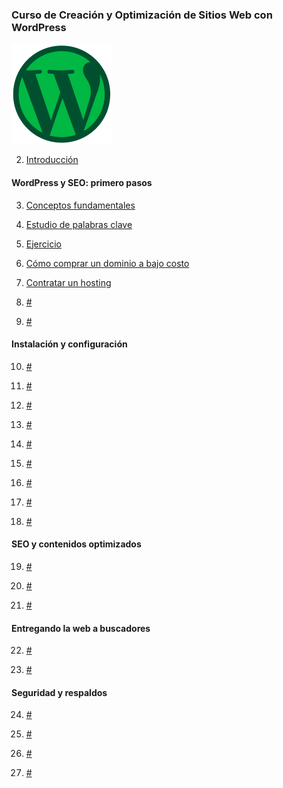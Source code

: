 ### Curso de Creación y Optimización de Sitios Web con WordPress

![](https://raw.githubusercontent.com/lorecarreno/Curso_de_Creacion_y_Optimizacion_de_Sitios_Web_con_WordPress/main/img/badge-wordpress-0baaf46b-cb21-4c6b-bb95-3e944d55c3e9.webp)

2. [Introducción](https://github.com/lorecarreno/Curso_de_Creacion_y_Optimizacion_de_Sitios_Web_con_WordPress/blob/main/2.%20Introduccion.md)

#### WordPress y SEO: primero pasos

3. [Conceptos fundamentales](https://github.com/lorecarreno/Curso_de_Creacion_y_Optimizacion_de_Sitios_Web_con_WordPress/blob/main/3.%20conceptos-fundamentales.md)

4. [Estudio de palabras clave](https://github.com/lorecarreno/Curso_de_Creacion_y_Optimizacion_de_Sitios_Web_con_WordPress/blob/main/4.%20como-hacer-estudio-palabras-clave.md)

5. [Ejercicio](https://github.com/lorecarreno/Curso_de_Creacion_y_Optimizacion_de_Sitios_Web_con_WordPress/blob/main/5.reto-estudio-de-palabras-clave.md)

6. [Cómo comprar un dominio a bajo costo](https://github.com/lorecarreno/Curso_de_Creacion_y_Optimizacion_de_Sitios_Web_con_WordPress/blob/main/6.%20como-comprar-un-dominio-a-bajo-costo.md)

7. [Contratar un hosting](https://github.com/lorecarreno/Curso_de_Creacion_y_Optimizacion_de_Sitios_Web_con_WordPress/blob/main/7.%20contratar-un-hosting.md)

8. [#]()

9. [#]()

#### Instalación y configuración

10. [#]()

11. [#]()

12. [#]()

13. [#]()

14. [#]()

15. [#]()

16. [#]()

17. [#]()

18. [#]()

#### SEO y contenidos optimizados

19. [#]()

20. [#]()

21. [#]()

#### Entregando la web a buscadores

22. [#]()

23. [#]()

#### Seguridad y respaldos

24. [#]()

25. [#]()

26. [#]()

27. [#]()


